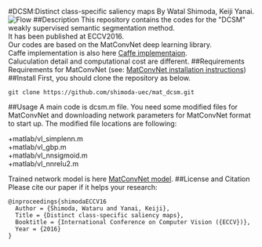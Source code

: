 #DCSM:Distinct class-specific saliency maps
By Watal Shimoda, Keiji Yanai.
![Flow](https://github.com/shimoda-uec/dcrm/blob/master/process.png "flow")
##Description
This repository contains the codes for the "DCSM" weakly supervised semantic segmentation method.  
It has been published at ECCV2016.  
Our codes are based on the MatConvNet deep learning library.  
Caffe implementation is also here [Caffe implementaion](https://github.com/shimoda-uec/dcsm).  
Caluculation detail and computational cost are different.
##Requirements
Requirements for MatConvNet (see: [MatConvNet installation instructions](http://www.vlfeat.org/matconvnet/))  
##Install
First, you should clone the repository as below.  
```
git clone https://github.com/shimoda-uec/mat_dcsm.git
```
##Usage 
A main code is dcsm.m file.
You need some modified files for MatConvNet and downloading network parameters for MatConvNet format to start up.
The modified file locations are following:  

+matlab/vl_simplenn.m  
+matlab/vl_gbp.m  
+matlab/vl_nnsigmoid.m  
+matlab/vl_nnrelu2.m  

Trained network model is here [MatConvNet model](http://mm.cs.uec.ac.jp/shimoda-k/models/mp512_iter_20000.caffemodel).
##License and Citation
Please cite our paper if it helps your research:
```
@inproceedings{shimodaECCV16  
  Author = {Shimoda, Wataru and Yanai, Keiji},  
  Title = {Distinct class-specific saliency maps},  
  Booktitle = {International Conference on Computer Vision ({ECCV})},  
  Year = {2016}  
}  
```
